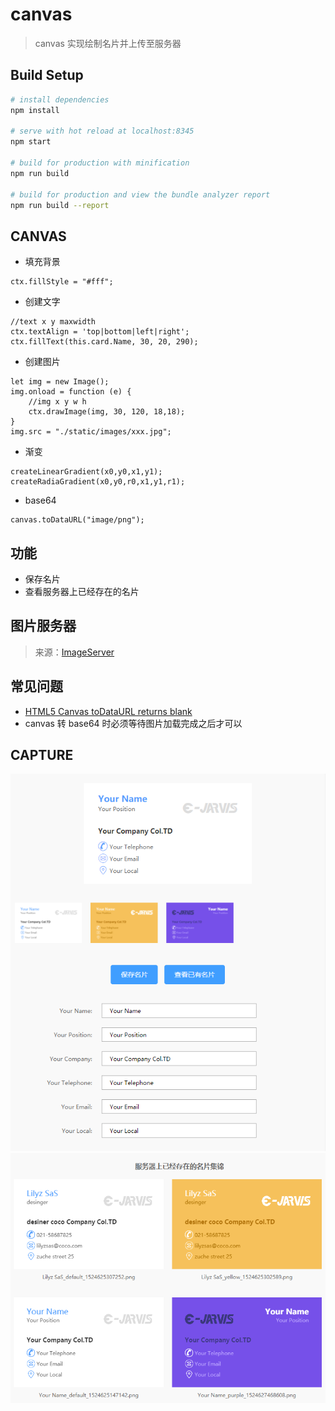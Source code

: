 # canvas

> canvas 实现绘制名片并上传至服务器

## Build Setup

``` bash
# install dependencies
npm install

# serve with hot reload at localhost:8345
npm start

# build for production with minification
npm run build

# build for production and view the bundle analyzer report
npm run build --report
```
## CANVAS
* 填充背景
```
ctx.fillStyle = "#fff";
```
* 创建文字 
```
//text x y maxwidth
ctx.textAlign = 'top|bottom|left|right';
ctx.fillText(this.card.Name, 30, 20, 290);
```
* 创建图片
```
let img = new Image();
img.onload = function (e) {
    //img x y w h
    ctx.drawImage(img, 30, 120, 18,18);
}
img.src = "./static/images/xxx.jpg";
```
* 渐变
```
createLinearGradient(x0,y0,x1,y1);
createRadiaGradient(x0,y0,r0,x1,y1,r1);
```
* base64
```
canvas.toDataURL("image/png");
```

## 功能
* 保存名片
* 查看服务器上已经存在的名片

## 图片服务器
> 来源：[ImageServer](https://github.com/adohe/ImageServer/)

## 常见问题
* [HTML5 Canvas toDataURL returns blank
](https://stackoverflow.com/questions/31193418/html5-canvas-todataurl-returns-blank)
* canvas 转 base64 时必须等待图片加载完成之后才可以

## CAPTURE
![img](./screenshot/1.PNG)
![img](./screenshot/2.PNG)